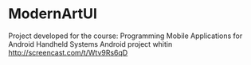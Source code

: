 # ModernArtUI
Project developed for the course: Programming Mobile Applications for Android Handheld Systems
Android project whitin http://screencast.com/t/Wtv9Rs6qD
